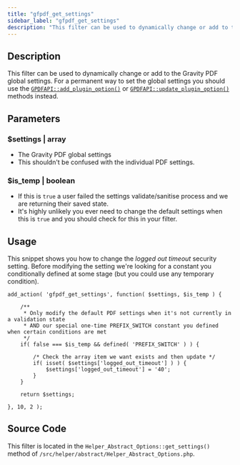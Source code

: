 ```yaml
---
title: "gfpdf_get_settings"
sidebar_label: "gfpdf_get_settings"
description: "This filter can be used to dynamically change or add to the Gravity PDF global settings. This shouldn't be used as a permanent way to control the settings."
---
```


## Description 

This filter can be used to dynamically change or add to the Gravity PDF global settings. For a permanent way to set the global settings you should use the [`GPDFAPI::add_plugin_option()`](api_add_plugin_option.md) or [`GPDFAPI::update_plugin_option()`](api_update_plugin_option.md) methods instead. 

## Parameters 

### $settings | array
*  The Gravity PDF global settings
*  This shouldn't be confused with the individual PDF settings. 

### $is_temp | boolean
*  If this is `true` a user failed the settings validate/sanitise process and we are returning their saved state. 
*  It's highly unlikely you ever need to change the default settings when this is `true` and you should check for this in your filter.

## Usage 

This snippet shows you how to change the *logged out timeout* security setting. Before modifying the setting we're looking for a constant you conditionally defined at some stage (but you could use any temporary condition). 

```
add_action( 'gfpdf_get_settings', function( $settings, $is_temp ) {

	/**
	 * Only modify the default PDF settings when it's not currently in a validation state
	 * AND our special one-time PREFIX_SWITCH constant you defined when certain conditions are met
	 */
	if( false === $is_temp && defined( 'PREFIX_SWITCH' ) ) {

		/* Check the array item we want exists and then update */
		if( isset( $settings['logged_out_timeout'] ) ) {
			$settings['logged_out_timeout'] = '40';
		}
	}

	return $settings;

}, 10, 2 );
```

## Source Code 

This filter is located in the `Helper_Abstract_Options::get_settings()` method of `/src/helper/abstract/Helper_Abstract_Options.php`.